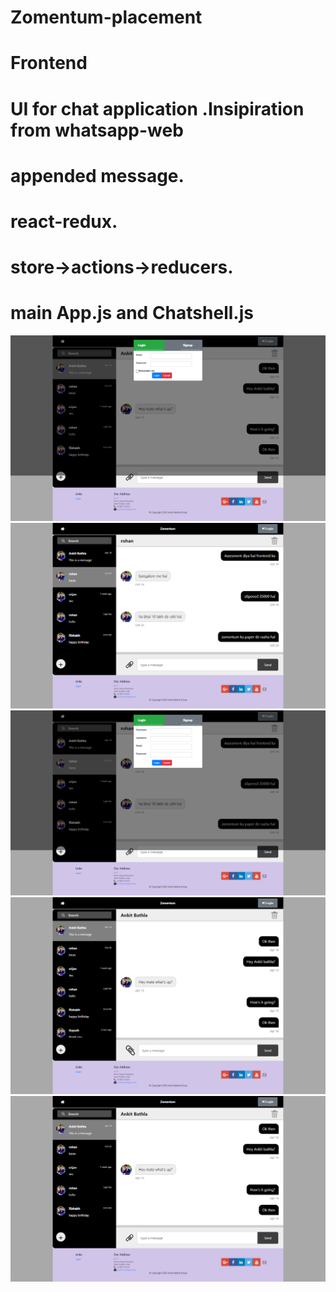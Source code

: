 # Zomentum-placement
# Frontend
# UI for chat application .Insipiration from whatsapp-web
# appended message.
# react-redux.
# store->actions->reducers.
# main App.js and Chatshell.js
<img src="screenshots/photo1.png">
<img src="screenshots/photo2.png">
<img src="screenshots/photo3.png">
<img src="screenshots/photo4.png">
<img src="screenshots/photo5.png">
